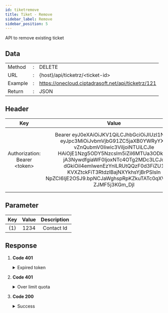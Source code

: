 ```yaml
---
id: tiketremove
title: Tiket - Remove
sidebar_label: Remove
sidebar_position: 5
---
```


API to remove existing ticket

## Data

|         |     |                                                    |
| ------- | --- | -------------------------------------------------- |
| Method  | :   | DELETE                                             |
| URL     | :   | {host}/api/ticketrz/&lt;ticket-id>                 |
| Example | :   | https://onecloud.ciptadrasoft.net/api/ticketrz/121 |
| Return  | :   | JSON                                               |

## Header

|                 Key                 |                                                                                                                                                                            Value                                                                                                                                                                             |                                      Description                                      |
| :---------------------------------: | :----------------------------------------------------------------------------------------------------------------------------------------------------------------------------------------------------------------------------------------------------------------------------------------------------------------------------------------------------------: | :-----------------------------------------------------------------------------------: |
| Authorization: Bearer &lt;token&gt; | Bearer eyJ0eXAiOiJKV1QiLCJhbGciOiJIUzI1NiJ9.<br/>eyJpc3MiOiJvbmVjbG91ZC5jaXB0YWRyYXN<br/>vZnQubmV0Iiwic3ViIjoiNTUiLCJle<br/>HAiOjE1Nzg5ODY5NzcsIm5iZiI6MTUa3ODk4N<br/>jA3NywdfgiaWF0IjoxNTc4OTg2MDc3LCJq<br/>dGkiOiI4emIwenEzYnlLRUtQQzF0d3FiZU1<br/>KVXZtckFiT3RtdzlBajNXYkhsYjBrPSIsIn<br/>NpZCI6IjE2OSJ9.bpNCJaWghspRpKZkuTATc0qXWHMFM<br/>ZJMF5j3KGm_DjI | This token be used as a mandatory parameter for each API, obtained from the token API |

## Parameter

| Key | Value | Description |
| :-: | :---: | :---------: |
| {1} | 1234  | Contact Id  |

## Response

1. **Code 401**

    <details><summary>Expired token</summary><p>

   ```jsx title="Body"
   {
   	"_meta": {
   			"status": "ERROR",
   			"count": 1
   	},
   	"records": {
   			"errorCode": 401,
   			"userMessage": "Expired token",
   			"devMessage": null,
   			"more": null,
   			"applicationCode": null
   	}
   }
   ```

  </p></details>

2. **Code 401**

    <details><summary>Over limit quota</summary><p>

   ```jsx title="Body"
   {
   	"_meta": {
   			"status": "ERROR",
   			"count": 1
   	},
   	"records": {
   			"errorCode": 401,
    		"userMessage": "time limit reached please try again tomorrow at 18:00 - 06:00",
   			"devMessage": "",
   			"more": null,
   			"applicationCode": ""
   	}
   }
   ```

  </p></details>

3. **Code 200**

    <details><summary>Success</summary><p>

   ```jsx title="Body"
   {
   }
   ```

  </p></details>
